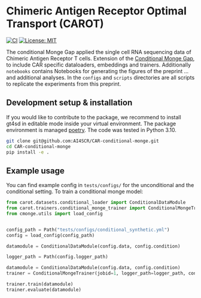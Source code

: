 # Chimeric Antigen Receptor Optimal Transport (CAROT)

[![CI](https://github.com/AI4SCR/car-conditional-monge/actions/workflows/ci.yml/badge.svg)](https://github.com/AI4SCR/car-conditional-monge/actions/workflows/ci.yml)
[![License: MIT](https://img.shields.io/badge/License-MIT-yellow.svg)](https://opensource.org/licenses/MIT)

The conditional Monge Gap applied the single cell RNA sequencing data of Chimeric Antigen Receptor T cells. Extension of the [Conditional Monge Gap](https://github.com/AI4SCR/conditional-monge), to include CAR specific dataloaders, embeddings and trainers. Additionally `notebooks` contains Notebooks for generating the figures of the preprint ... and additional analyses. In the `configs` and `scripts` directories are all scripts to replicate the experiments from this preprint.

## Development setup & installation
If you would like to contribute to the package, we recommend to install gt4sd in editable mode inside your virtual environment.
The package environment is managed  [poetry](https://python-poetry.org/docs/managing-environments/). 
The code was tested in Python 3.10.
```sh
git clone git@github.com:AI4SCR/CAR-conditional-monge.git
cd CAR-conditional-monge
pip install -e .
```

## Example usage

You can find example config in `tests/configs/` for the unconditional and the conditional setting.
To train a conditional monge model:
```py
from carot.datasets.conditional_loader import ConditionalDataModule
from carot.trainers.conditional_monge_trainer import ConditionalMongeTrainer
from cmonge.utils import load_config


config_path = Path("tests/configs/conditional_synthetic.yml")
config = load_config(config_path)

datamodule = ConditionalDataModule(config.data, config.condition)

logger_path = Path(config.logger_path)

datamodule = ConditionalDataModule(config.data, config.condition)
trainer = ConditionalMongeTrainer(jobid=1, logger_path=logger_path, config=config.model, datamodule=datamodule)

trainer.train(datamodule)
trainer.evaluate(datamodule)
```